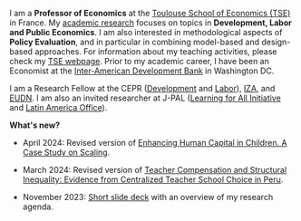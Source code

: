I am a **Professor of Economics** at the [Toulouse School of Economics (TSE)](https://www.tse-fr.eu/) in France. My [academic research](/research) focuses on topics in **Development, Labor and Public Economics**. I am also interested in methodological aspects of **Policy Evaluation**, and in particular in combining model-based and design-based approaches. 
For information about my teaching activities, please check my [TSE webpage](https://www.tse-fr.eu/people/matteo-bobba?tab=teaching). Prior to my academic career, I have been an Economist at the [Inter-American Development Bank](https://www.iadb.org/en/knowledge-resources/research-idb) in Washington DC. 

I am a Research Fellow at the CEPR ([Development](https://cepr.org/research/programme-areas/development-economics) and [Labor](https://cepr.org/research/programme-areas/labour-economics)), [IZA](https://www.iza.org/person/6066/matteo-bobba), and [EUDN](http://eudn.eu/?page_id=598). I am also an invited researcher at J-PAL ([Learning for All Initiative](https://www.povertyactionlab.org/initiative/learning-all-initiative) and [Latin America Office](https://www.povertyactionlab.org/latin-america-caribbean)). 



**What's new?**
- April 2024: Revised version of [Enhancing Human Capital in Children. A Case Study on Scaling](/AAB_October2023.pdf).

- March 2024: Revised version of [Teacher Compensation and Structural Inequality: Evidence from Centralized Teacher School Choice in Peru](/BELNN_March2024.pdf).

- November 2023: [Short slide deck](/Slides_HDR.pdf) with an overview of my research agenda.